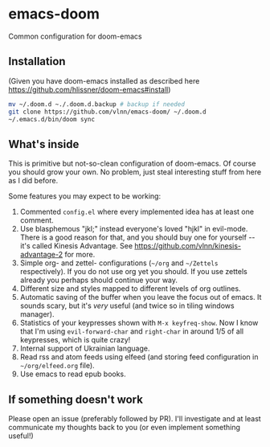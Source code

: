 # emacs-doom
Common configuration for doom-emacs

## Installation

(Given you have doom-emacs installed as described here https://github.com/hlissner/doom-emacs#install)

```sh
mv ~/.doom.d ~./.doom.d.backup # backup if needed
git clone https://github.com/vlnn/emacs-doom/ ~/.doom.d
~/.emacs.d/bin/doom sync
```

## What's inside

This is primitive but not-so-clean configuration of doom-emacs. Of course you should grow your own. No problem, just steal interesting stuff from here as I did before.

Some features you may expect to be working:

1. Commented `config.el` where every implemented idea has at least one comment.
1. Use blasphemous "jkl;" instead everyone's loved "hjkl" in evil-mode. There is a good reason for that, and you should buy one for yourself -- it's called Kinesis Advantage. See https://github.com/vlnn/kinesis-advantage-2 for more.
1. Simple org- and zettel- configurations (`~/org` and `~/Zettels` respectively). If you do not use org yet you should. If you use zettels already you perhaps should continue your way.
1. Different size and styles mapped to different levels of org outlines.
1. Automatic saving of the buffer when you leave the focus out of emacs. It sounds scary, but it's *very* useful (and twice so in tiling windows manager).
1. Statistics of your keypresses shown with `M-x keyfreq-show`. Now I know that I'm using `evil-forward-char` and `right-char` in around 1/5 of all keypresses, which is quite crazy!
1. Internal support of Ukrainian language.
1. Read rss and atom feeds using elfeed (and storing feed configuration in `~/org/elfeed.org` file).
1. Use emacs to read epub books.

## If something doesn't work

Please open an issue (preferably followed by PR). I'll investigate and at least communicate my thoughts back to you (or even implement something useful!)
